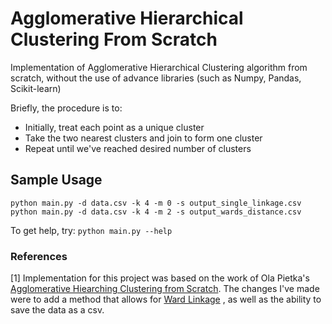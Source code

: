 # Agglomerative Hierarchical Clustering From Scratch
Implementation of Agglomerative Hierarchical Clustering algorithm from scratch, 
without the use of advance libraries (such as Numpy, Pandas, Scikit-learn)

Briefly, the procedure is to:
- Initially, treat each point as a unique cluster
- Take the two nearest clusters and join to form one cluster
- Repeat until we've reached desired number of clusters

## Sample Usage
`python main.py -d data.csv -k 4 -m 0 -s output_single_linkage.csv`
`python main.py -d data.csv -k 4 -m 2 -s output_wards_distance.csv`

To get help, try:
`python main.py --help`

### References
[1] Implementation for this project was based on the work of Ola Pietka's 
[Agglomerative Hiearching Clustering from Scratch](https://github.com/OlaPietka/Agglomerative-Hierarchical-Clustering-from-scratch). 
The changes I've made were to add a method that allows for [Ward Linkage](https://en.wikipedia.org/wiki/Ward%27s_method) 
, as well as the ability to save the data as a csv. <br>
